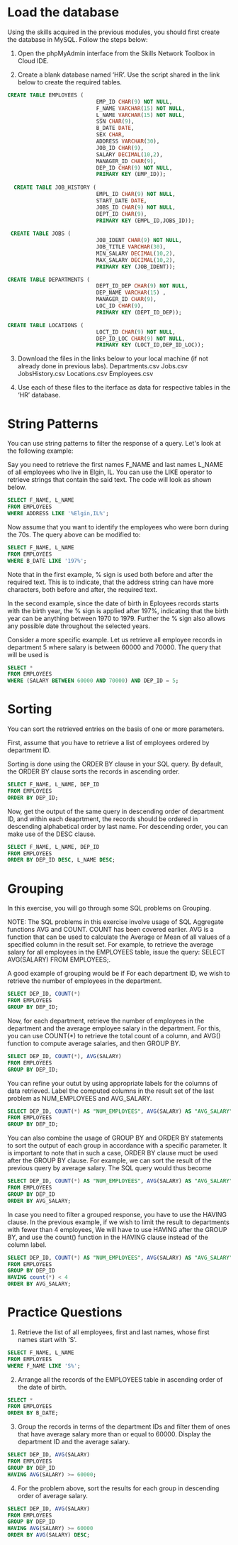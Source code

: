 # Load the database
Using the skills acquired in the previous modules, you should first create the database in MySQL. Follow the steps below:

1. Open the phpMyAdmin interface from the Skills Network Toolbox in Cloud IDE.

2. Create a blank database named ‘HR’. Use the script shared in the link below to create the required tables.
```sql
CREATE TABLE EMPLOYEES (
                            EMP_ID CHAR(9) NOT NULL, 
                            F_NAME VARCHAR(15) NOT NULL,
                            L_NAME VARCHAR(15) NOT NULL,
                            SSN CHAR(9),
                            B_DATE DATE,
                            SEX CHAR,
                            ADDRESS VARCHAR(30),
                            JOB_ID CHAR(9),
                            SALARY DECIMAL(10,2),
                            MANAGER_ID CHAR(9),
                            DEP_ID CHAR(9) NOT NULL,
                            PRIMARY KEY (EMP_ID));
                            
  CREATE TABLE JOB_HISTORY (
                            EMPL_ID CHAR(9) NOT NULL, 
                            START_DATE DATE,
                            JOBS_ID CHAR(9) NOT NULL,
                            DEPT_ID CHAR(9),
                            PRIMARY KEY (EMPL_ID,JOBS_ID));
 
 CREATE TABLE JOBS (
                            JOB_IDENT CHAR(9) NOT NULL, 
                            JOB_TITLE VARCHAR(30),
                            MIN_SALARY DECIMAL(10,2),
                            MAX_SALARY DECIMAL(10,2),
                            PRIMARY KEY (JOB_IDENT));

CREATE TABLE DEPARTMENTS (
                            DEPT_ID_DEP CHAR(9) NOT NULL, 
                            DEP_NAME VARCHAR(15) ,
                            MANAGER_ID CHAR(9),
                            LOC_ID CHAR(9),
                            PRIMARY KEY (DEPT_ID_DEP));

CREATE TABLE LOCATIONS (
                            LOCT_ID CHAR(9) NOT NULL,
                            DEP_ID_LOC CHAR(9) NOT NULL,
                            PRIMARY KEY (LOCT_ID,DEP_ID_LOC));
```

3. Download the files in the links below to your local machine (if not already done in previous labs).
Departments.csv
Jobs.csv
JobsHistory.csv
Locations.csv
Employees.csv

4. Use each of these files to the iterface as data for respective tables in the ‘HR’ database.

# String Patterns
You can use string patterns to filter the response of a query. Let's look at the following example:

Say you need to retrieve the first names F_NAME and last names L_NAME of all employees who live in Elgin, IL. You can use the LIKE operator to retrieve strings that contain the said text. The code will look as shown below.

```sql
SELECT F_NAME, L_NAME
FROM EMPLOYEES
WHERE ADDRESS LIKE '%Elgin,IL%';
```

Now assume that you want to identify the employees who were born during the 70s. The query above can be modified to:

```sql
SELECT F_NAME, L_NAME
FROM EMPLOYEES
WHERE B_DATE LIKE '197%';
```

Note that in the first example, % sign is used both before and after the required text. This is to indicate, that the address string can have more characters, both before and after, the required text.

In the second example, since the date of birth in Eployees records starts with the birth year, the % sign is applied after 197%, indicating that the birth year can be anything between 1970 to 1979. Further the % sign also allows any possible date throughout the selected years.

Consider a more specific example. Let us retrieve all employee records in department 5 where salary is between 60000 and 70000. The query that will be used is

```sql
SELECT *
FROM EMPLOYEES
WHERE (SALARY BETWEEN 60000 AND 70000) AND DEP_ID = 5;
```

# Sorting
You can sort the retrieved entries on the basis of one or more parameters.

First, assume that you have to retrieve a list of employees ordered by department ID.

Sorting is done using the ORDER BY clause in your SQL query. By default, the ORDER BY clause sorts the records in ascending order.

```sql
SELECT F_NAME, L_NAME, DEP_ID 
FROM EMPLOYEES
ORDER BY DEP_ID;
```


Now, get the output of the same query in descending order of department ID, and within each deaprtment, the records should be ordered in descending alphabetical order by last name. For descending order, you can make use of the DESC clause.
```sql
SELECT F_NAME, L_NAME, DEP_ID 
FROM EMPLOYEES
ORDER BY DEP_ID DESC, L_NAME DESC;
```

# Grouping
In this exercise, you will go through some SQL problems on Grouping.

NOTE: The SQL problems in this exercise involve usage of SQL Aggregate functions AVG and COUNT. COUNT has been covered earlier. AVG is a function that can be used to calculate the Average or Mean of all values of a specified column in the result set. For example, to retrieve the average salary for all employees in the EMPLOYEES table, issue the query: SELECT AVG(SALARY) FROM EMPLOYEES;.

A good example of grouping would be if For each department ID, we wish to retrieve the number of employees in the department.
```sql
SELECT DEP_ID, COUNT(*)
FROM EMPLOYEES
GROUP BY DEP_ID;
```

Now, for each department, retrieve the number of employees in the department and the average employee salary in the department. For this, you can use COUNT(*) to retrieve the total count of a column, and AVG() function to compute average salaries, and then GROUP BY.
```sql
SELECT DEP_ID, COUNT(*), AVG(SALARY)
FROM EMPLOYEES
GROUP BY DEP_ID;
```

You can refine your outut by using appropriate labels for the columns of data retrieved. Label the computed columns in the result set of the last problem as NUM_EMPLOYEES and AVG_SALARY.
```sql
SELECT DEP_ID, COUNT(*) AS "NUM_EMPLOYEES", AVG(SALARY) AS "AVG_SALARY"
FROM EMPLOYEES
GROUP BY DEP_ID;
```

You can also combine the usage of GROUP BY and ORDER BY statements to sort the output of each group in accordance with a specific parameter. It is important to note that in such a case, ORDER BY clause muct be used after the GROUP BY clause. For example, we can sort the result of the previous query by average salary. The SQL query would thus become
```sql
SELECT DEP_ID, COUNT(*) AS "NUM_EMPLOYEES", AVG(SALARY) AS "AVG_SALARY"
FROM EMPLOYEES
GROUP BY DEP_ID
ORDER BY AVG_SALARY;
```

In case you need to filter a grouped response, you have to use the HAVING clause. In the previous example, if we wish to limit the result to departments with fewer than 4 employees, We will have to use HAVING after the GROUP BY, and use the count() function in the HAVING clause instead of the column label.
```sql
SELECT DEP_ID, COUNT(*) AS "NUM_EMPLOYEES", AVG(SALARY) AS "AVG_SALARY"
FROM EMPLOYEES
GROUP BY DEP_ID
HAVING count(*) < 4
ORDER BY AVG_SALARY;
```

# Practice Questions
1. Retrieve the list of all employees, first and last names, whose first names start with ‘S’.
```sql
SELECT F_NAME, L_NAME
FROM EMPLOYEES
WHERE F_NAME LIKE 'S%';
```
2. Arrange all the records of the EMPLOYEES table in ascending order of the date of birth.
```sql
SELECT *
FROM EMPLOYEES
ORDER BY B_DATE;
```
3. Group the records in terms of the department IDs and filter them of ones that have average salary more than or equal to 60000. Display the department ID and the average salary.
```sql
SELECT DEP_ID, AVG(SALARY)
FROM EMPLOYEES
GROUP BY DEP_ID
HAVING AVG(SALARY) >= 60000;
```
4. For the problem above, sort the results for each group in descending order of average salary.
```sql
SELECT DEP_ID, AVG(SALARY)
FROM EMPLOYEES
GROUP BY DEP_ID
HAVING AVG(SALARY) >= 60000
ORDER BY AVG(SALARY) DESC;
```